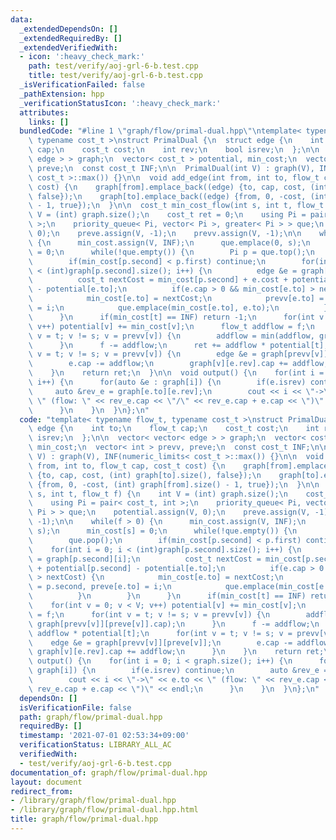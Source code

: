 ```yaml
---
data:
  _extendedDependsOn: []
  _extendedRequiredBy: []
  _extendedVerifiedWith:
  - icon: ':heavy_check_mark:'
    path: test/verify/aoj-grl-6-b.test.cpp
    title: test/verify/aoj-grl-6-b.test.cpp
  _isVerificationFailed: false
  _pathExtension: hpp
  _verificationStatusIcon: ':heavy_check_mark:'
  attributes:
    links: []
  bundledCode: "#line 1 \"graph/flow/primal-dual.hpp\"\ntemplate< typename flow_t,\
    \ typename cost_t >\nstruct PrimalDual {\n  struct edge {\n    int to;\n    flow_t\
    \ cap;\n    cost_t cost;\n    int rev;\n    bool isrev;\n  };\n\n  vector< vector<\
    \ edge > > graph;\n  vector< cost_t > potential, min_cost;\n  vector< int > prevv,\
    \ preve;\n  const cost_t INF;\n\n  PrimalDual(int V) : graph(V), INF(numeric_limits<\
    \ cost_t >::max()) {}\n\n  void add_edge(int from, int to, flow_t cap, cost_t\
    \ cost) {\n    graph[from].emplace_back((edge) {to, cap, cost, (int) graph[to].size(),\
    \ false});\n    graph[to].emplace_back((edge) {from, 0, -cost, (int) graph[from].size()\
    \ - 1, true});\n  }\n\n  cost_t min_cost_flow(int s, int t, flow_t f) {\n    int\
    \ V = (int) graph.size();\n    cost_t ret = 0;\n    using Pi = pair< cost_t, int\
    \ >;\n    priority_queue< Pi, vector< Pi >, greater< Pi > > que;\n    potential.assign(V,\
    \ 0);\n    preve.assign(V, -1);\n    prevv.assign(V, -1);\n\n    while(f > 0)\
    \ {\n      min_cost.assign(V, INF);\n      que.emplace(0, s);\n      min_cost[s]\
    \ = 0;\n      while(!que.empty()) {\n        Pi p = que.top();\n        que.pop();\n\
    \        if(min_cost[p.second] < p.first) continue;\n        for(int i = 0; i\
    \ < (int)graph[p.second].size(); i++) {\n          edge &e = graph[p.second][i];\n\
    \          cost_t nextCost = min_cost[p.second] + e.cost + potential[p.second]\
    \ - potential[e.to];\n          if(e.cap > 0 && min_cost[e.to] > nextCost) {\n\
    \            min_cost[e.to] = nextCost;\n            prevv[e.to] = p.second, preve[e.to]\
    \ = i;\n            que.emplace(min_cost[e.to], e.to);\n          }\n        }\n\
    \      }\n      if(min_cost[t] == INF) return -1;\n      for(int v = 0; v < V;\
    \ v++) potential[v] += min_cost[v];\n      flow_t addflow = f;\n      for(int\
    \ v = t; v != s; v = prevv[v]) {\n        addflow = min(addflow, graph[prevv[v]][preve[v]].cap);\n\
    \      }\n      f -= addflow;\n      ret += addflow * potential[t];\n      for(int\
    \ v = t; v != s; v = prevv[v]) {\n        edge &e = graph[prevv[v]][preve[v]];\n\
    \        e.cap -= addflow;\n        graph[v][e.rev].cap += addflow;\n      }\n\
    \    }\n    return ret;\n  }\n\n  void output() {\n    for(int i = 0; i < graph.size();\
    \ i++) {\n      for(auto &e : graph[i]) {\n        if(e.isrev) continue;\n   \
    \     auto &rev_e = graph[e.to][e.rev];\n        cout << i << \"->\" << e.to <<\
    \ \" (flow: \" << rev_e.cap << \"/\" << rev_e.cap + e.cap << \")\" << endl;\n\
    \      }\n    }\n  }\n};\n"
  code: "template< typename flow_t, typename cost_t >\nstruct PrimalDual {\n  struct\
    \ edge {\n    int to;\n    flow_t cap;\n    cost_t cost;\n    int rev;\n    bool\
    \ isrev;\n  };\n\n  vector< vector< edge > > graph;\n  vector< cost_t > potential,\
    \ min_cost;\n  vector< int > prevv, preve;\n  const cost_t INF;\n\n  PrimalDual(int\
    \ V) : graph(V), INF(numeric_limits< cost_t >::max()) {}\n\n  void add_edge(int\
    \ from, int to, flow_t cap, cost_t cost) {\n    graph[from].emplace_back((edge)\
    \ {to, cap, cost, (int) graph[to].size(), false});\n    graph[to].emplace_back((edge)\
    \ {from, 0, -cost, (int) graph[from].size() - 1, true});\n  }\n\n  cost_t min_cost_flow(int\
    \ s, int t, flow_t f) {\n    int V = (int) graph.size();\n    cost_t ret = 0;\n\
    \    using Pi = pair< cost_t, int >;\n    priority_queue< Pi, vector< Pi >, greater<\
    \ Pi > > que;\n    potential.assign(V, 0);\n    preve.assign(V, -1);\n    prevv.assign(V,\
    \ -1);\n\n    while(f > 0) {\n      min_cost.assign(V, INF);\n      que.emplace(0,\
    \ s);\n      min_cost[s] = 0;\n      while(!que.empty()) {\n        Pi p = que.top();\n\
    \        que.pop();\n        if(min_cost[p.second] < p.first) continue;\n    \
    \    for(int i = 0; i < (int)graph[p.second].size(); i++) {\n          edge &e\
    \ = graph[p.second][i];\n          cost_t nextCost = min_cost[p.second] + e.cost\
    \ + potential[p.second] - potential[e.to];\n          if(e.cap > 0 && min_cost[e.to]\
    \ > nextCost) {\n            min_cost[e.to] = nextCost;\n            prevv[e.to]\
    \ = p.second, preve[e.to] = i;\n            que.emplace(min_cost[e.to], e.to);\n\
    \          }\n        }\n      }\n      if(min_cost[t] == INF) return -1;\n  \
    \    for(int v = 0; v < V; v++) potential[v] += min_cost[v];\n      flow_t addflow\
    \ = f;\n      for(int v = t; v != s; v = prevv[v]) {\n        addflow = min(addflow,\
    \ graph[prevv[v]][preve[v]].cap);\n      }\n      f -= addflow;\n      ret +=\
    \ addflow * potential[t];\n      for(int v = t; v != s; v = prevv[v]) {\n    \
    \    edge &e = graph[prevv[v]][preve[v]];\n        e.cap -= addflow;\n       \
    \ graph[v][e.rev].cap += addflow;\n      }\n    }\n    return ret;\n  }\n\n  void\
    \ output() {\n    for(int i = 0; i < graph.size(); i++) {\n      for(auto &e :\
    \ graph[i]) {\n        if(e.isrev) continue;\n        auto &rev_e = graph[e.to][e.rev];\n\
    \        cout << i << \"->\" << e.to << \" (flow: \" << rev_e.cap << \"/\" <<\
    \ rev_e.cap + e.cap << \")\" << endl;\n      }\n    }\n  }\n};\n"
  dependsOn: []
  isVerificationFile: false
  path: graph/flow/primal-dual.hpp
  requiredBy: []
  timestamp: '2021-07-01 02:53:34+09:00'
  verificationStatus: LIBRARY_ALL_AC
  verifiedWith:
  - test/verify/aoj-grl-6-b.test.cpp
documentation_of: graph/flow/primal-dual.hpp
layout: document
redirect_from:
- /library/graph/flow/primal-dual.hpp
- /library/graph/flow/primal-dual.hpp.html
title: graph/flow/primal-dual.hpp
---
```

